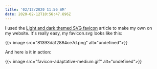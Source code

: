 ```yaml
---
title: '02/12/2020 11:56 AM'
date: 2020-02-12T10:56:47.896Z
---
```

I used the [Light and dark themed SVG favicon](https://catalin.red/svg-favicon-light-dark-theme/) article to make my own on my website. It's really easy, my favicon.svg looks like this:

{{< image src="81393da12884ce7d.png" alt="undefined">}}

And here is it in action:

{{< image src="favicon-adaptative-medium.gif" alt="undefined">}}

